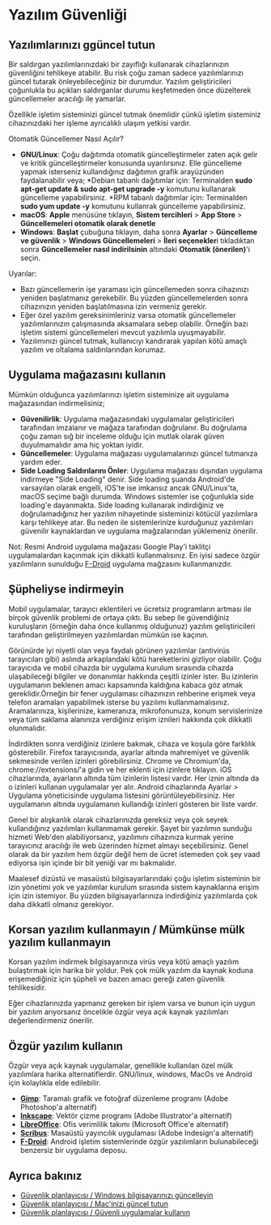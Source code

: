 # Yazılım Güvenliği

## Yazılımlarınızı ggüncel tutun

Bir saldırgan yazılımlarınızdaki bir zayıflığı kullanarak cihazlarınızın güvenliğini tehlikeye atabilir. Bu risk çoğu zaman sadece yazılımlarınızı güncel tutarak önleyebileceğiniz bir durumdur. Yazılım geliştiricileri çoğunlukla bu açıkları saldırganlar durumu keşfetmeden önce düzelterek güncellemeler aracılığı ile yamarlar. 

Özellikle işletim sisteminizi güncel tutmak önemlidir çünkü işletim sisteminiz cihazınızdaki her işleme ayrıcalıklı ulaşım yetkisi vardır.

Otomatik Güncellemer Nasıl Açılır?

* **GNU/Linux**: Çoğu dağıtımda otomatik güncelleştirmeler zaten açık gelir ve kritik güncelleştirmeler konusunda uyarılırsınız. Elle güncelleme yapmak isterseniz kullandığınız dağıtımın grafik arayüzünden faydalanabilir veya;
	*Debian tabanlı dağıtımlar için: Terminalden **sudo apt-get update & sudo apt-get upgrade -y** komutunu kullanarak güncelleme yapabilirsiniz.
	*RPM tabanlı dağıtımlar için: Terminalden **sudo yum update -y** komutunu kullanrak güncelleme yapabilirsiniz.
* **macOS**: **Apple** menüsüne tıklayın, **Sistem tercihleri** > **App Store** > **Güncellemeleri otomatik olarak denetle**
* **Windows**: **Başlat** çubuğuna tıklayın, daha sonra **Ayarlar** > **Güncelleme ve güvenlik** > **Windows Güncellemeleri** > **İleri seçenekler**i tıkladıktan sonra **Güncellemeler nasıl indirilsinin** altındaki **Otomatik (önerilen)**'i seçin.

Uyarılar:

* Bazı güncellemerin işe yaraması için güncellemeden sonra cihazınızı yeniden başlatmanız gerekebilir. Bu yüzden güncellemelerden sonra cihazınızın yeniden başlatılmasına izin vermeniz gerekir.
* Eğer özel yazılım gereksinimleriniz varsa otomatik güncellemeler yazılımlarınızın çalışmasında aksamalara sebep olabilir. Örneğin bazı işletim sistemi güncellemeleri mevcut yazılımla uyuşmayabilir.
* Yazılımınızı güncel tutmak, kullanıcıyı kandırarak yapılan kötü amaçlı yazılım ve oltalama saldırılarından korumaz.

## Uygulama mağazasını kullanın

Mümkün olduğunca yazılımlarınızı işletim sisteminize ait uygulama mağazasından indirmelisiniz;

* **Güvenilirlik**: Uygulama mağazasındaki uygulamalar geliştiricileri tarafından imzalanır ve mağaza tarafından doğrulanır. Bu doğrulama çoğu zaman sığ bir inceleme olduğu için mutlak olarak güven duyulmamalıdır ama hiç yoktan iyidir.
* **Güncellemeler**: Uygulama mağazası uygulamalarınızı güncel tutmanıza yardım eder.
* **Side Loading Saldırılarını Önler**: Uygulama mağazası dışından uygulama indirmeye "Side Loading" denir. Side loading şuanda Android'de varsayılan olarak engelli, iOS'te ise imkansız ancak GNU/Linux'ta, macOS seçime bağlı durumda. Windows sistemler ise çoğunlukla side loading'e dayanmakta. Side loading kullanarak indirdiğiniz ve doğrulamadığınız her yazılım nihayetinde sisteminizi kötücül yazılımlara karşı tehlikeye atar. Bu neden ile sistemlerinize kurduğunuz yazılımları güvenilir kaynaklardan ve uygulama mağzalarından yüklemeniz önerilir.

Not: Resmi Android uygulama mağazası Google Play'i taklitçi uygulamalardan kaçınmak için dikkatli kullanmalısınız. En iyisi sadece özgür yazılımların sunulduğu [F-Droid](https://f-droid.org) uygulama mağzasını kullanmanızdır.

## Şüpheliyse indirmeyin

Mobil uygulamalar, tarayıcı eklentileri ve ücretsiz programların artması ile birçok güvenlik problemi de ortaya çıktı. Bu sebep ile güvendiğiniz kuruluşların (örneğin daha önce kullanmış olduğunuz) yazılım geliştiricileri tarafından geliştirilmeyen yazılımlardan mümkün ise kaçının.

Görünürde iyi niyetli olan veya faydalı görünen yazılımlar (antivirüs tarayıcıları gibi) aslında arkaplandaki kötü hareketlerini gizliyor olabilir. Çoğu tarayıcıda ve mobil cihazda bir uygulama kurulum sırasında cihazda ulaşabileceği bilgiler ve donanımlar hakkında çeşitli izinler ister. Bu izinlerin uygulamanın beklenen amacı kapsamında kaldığına kabaca göz atmak gereklidir.Örneğin bir fener uygulaması cihazınızın rehberine erişmek veya telefon aramaları yapabilmek isterse bu yazılımı kullanmamalısınız. Aramalarınıza, kişilerinize, kameranıza, mikrofonunuza, konum servislerinize veya tüm saklama alanınıza verdiğiniz erişim iznileri hakkında çok dikkatli olunmalıdır.

İndirdikten sonra verdiğiniz izinlere bakmak, cihaza ve koşula göre farklılık gösterebilir. Firefox tarayıcısında, ayarlar altında mahremiyet ve güvenlik sekmesinde verilen izinleri görebilirsiniz. Chrome ve Chromium'da, chrome://extensions/'a gidin ve her eklenti için izinlere tıklayın. iOS cihazlarında, ayarların altında tüm izinlerin listesi vardır. Her iznin altında da o izinleri kullanan uygulamalar yer alır. Android cihazlarında Ayarlar > Uygulama yöneticisinde uygulama listesini görüntüleyebilirsiniz. Her uygulamanın altında uygulamanın kullandığı izinleri gösteren bir liste vardır.

Genel bir alışkanlık olarak cihazlarınızda gereksiz veya çok seyrek kullandığınız yazılımları kullanmamak gerekir. Şayet bir yazılımın sunduğu hizmeti Web'den alabiliyorsanız, yazılımını cihazınıza kurmak yerine tarayıcınız aracılığı ile web üzerinden hizmet almayı seçebilirsiniz. Genel olarak da bir yazılım hem özgür değil hem de ücret istemeden çok şey vaad ediyorsa işin içinde bir bit yeniği var mı bakmalıdır.

Maalesef dizüstü ve masaüstü bilgisayarlarındaki çoğu işletim sisteminin bir izin yönetimi yok ve yazılımlar kurulum sırasında sistem kaynaklarına erişim için izin istemiyor. Bu yüzden bilgisayarlarınıza indirdiğiniz yazılımlarda çok daha dikkatli olmanız gerekiyor.

## Korsan yazılım kullanmayın / Mümkünse mülk yazılım kullanmayın

Korsan yazılım indirmek bilgisayarınıza virüs veya kötü amaçlı yazılım bulaştırmak için harika bir yoldur. Pek çok mülk yazılım da kaynak koduna erişemediğiniz için şüpheli ve bazen amacı gereği zaten güvenlik tehlikesidir.

Eğer cihazlarınızda yapmanız gereken bir işlem varsa ve bunun için uygun bir yazılım arıyorsanız öncelikle özgür veya açık kaynak yazılımları değerlendirmeniz önerilir.

## Özgür yazılım kullanın

Özgür veya açık kaynak uygulamalar, genellikle kullanılan özel mülk yazılımlara harika alternatiflerdir. GNU/linux, windows, MacOs ve Android için kolaylıkla elde edilebilir.

* **[Gimp](https://www.gimp.org/)**: Taramalı grafik ve fotoğraf düzenleme programı (Adobe Photoshop'a alternatif)
* **[Inkscape](https://inkscape.org/en/)**: Vektör çizme programı (Adobe Illustrator'a alternatif)
* **[LibreOffice](https://www.libreoffice.org/)**: Ofis verimlilik takımı (Microsoft Office'e alternatif)
* **[Scribus](https://www.scribus.net)**: Masaüstü yayıncılık uygulaması (Adobe Indesign'a alternatif)
* **[F-Droid](https://f-droid.org)**: Android işletim sistemlerinde özgür yazılımların bulunabileceği benzersiz bir uygulama deposu.

## Ayrıca bakınız

* [Güvenlik planlayıcısı / Windows bilgisayarınızı güncelleyin](https://securityplanner.org/#/tool/update-your-windows-computer)
* [Güvenlik planlayıcısı / Mac'inizi güncel tutun](https://securityplanner.org/#/tool/keep-your-mac-updated)
* [Güvenlik planlayıcısı / Güvenli uygulamalar kullanın](https://securityplanner.org/#/tool/use-safe-apps)
